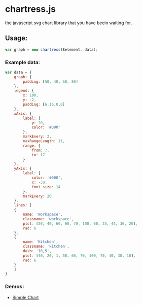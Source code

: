 # chartress.js
the javascript svg chart library that you have beein waiting for.

## Usage:
```javascript
var graph = new chartress($element, data);
```
### Example data:
```javascript
var data = {
	graph: {
		padding: [50, 40, 50, 80]
	},
	legend: {
		x: 100,
		y: -2,
		padding: [6,15,0,0]
	},
	xAxis: {
		label: {
			y: 20,
			color: '#000'
		},
		markEvery: 2,
		maxRangeLength: 11,
		range: {
			from: 7,
			to: 17
		}
	},
	yAxis: {
		label: {
			color: '#000',
			x: -30,
			font_size: 14
		},
		markEvery: 20
	},
	lines: [
	{
		name: 'Workspace',
		classname: 'workspace',
		plot: [20, 40, 60, 60, 70, 100, 60, 25, 44, 36, 20],
		rad: 6
	},
	{
		name: 'Kitchen',
		classname: 'kitchen',
		dash: '10,5',
		plot: [40, 20, 1, 50, 60, 70, 100, 70, 40, 30, 10],
		rad: 6
	}
	]
}
```

### Demos:
- [Simple Chart](http://codepen.io/jsnanigans/pen/dXNOXE)